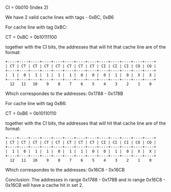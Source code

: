 CI = 0b010 (Index 2)

We have 2 valid cache lines with tags - 0xBC, 0xB6

For cache line with tag 0xBC:

CT = 0xBC = 0b10111100

together with the CI bits, the addresses that will hit that cache line are of the format:
```
+----+----+----+----+----+----+----+----+----+----+----+----+----+
| CT | CT | CT | CT | CT | CT | CT | CT | CI | CI | CI | CO | CO |
+----+----+----+----+----+----+----+----+----+----+----+----+----+
|  1 |  0 |  1 |  1 |  1 |  1 |  0 |  0 |  0 |  1 |  0 |  X |  X |
+----+----+----+----+----+----+----+----+----+----+----+----+----+
  12   11   10    9    8    7    6    5    4    3    2    1    0 
```

Which correspondes to the addresses: 0x1788 - 0x178B

For cache line with tag 0xB6:

CT = 0xB6 = 0b10110110

together with the CI bits, the addresses that will hit that cache line are of the format:
```
+----+----+----+----+----+----+----+----+----+----+----+----+----+
| CT | CT | CT | CT | CT | CT | CT | CT | CI | CI | CI | CO | CO |
+----+----+----+----+----+----+----+----+----+----+----+----+----+
|  1 |  0 |  1 |  1 |  0 |  1 |  1 |  0 |  0 |  1 |  0 |  X |  X |
+----+----+----+----+----+----+----+----+----+----+----+----+----+
  12   11   10    9    8    7    6    5    4    3    2    1    0 
```

Which correspondes to the addresses: 0x16C8 - 0x16CB

Conclusion: The addresses in range 0x1788 - 0x178B and in range 0x16C8 - 0x16CB will have a cache hit in set 2.
